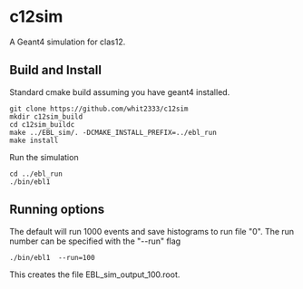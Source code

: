 c12sim
======

A Geant4 simulation for clas12.

Build and Install
-----------------

Standard cmake build assuming you have geant4 installed.

    git clone https://github.com/whit2333/c12sim 
    mkdir c12sim_build
    cd c12sim_buildc
    make ../EBL_sim/. -DCMAKE_INSTALL_PREFIX=../ebl_run
    make install

Run the simulation

    cd ../ebl_run
    ./bin/ebl1  

Running options
---------------

The default  will run 1000 events  and save histograms to run file "0".
The run number can be specified with the "--run" flag

    ./bin/ebl1  --run=100

This creates the file EBL_sim_output_100.root.




